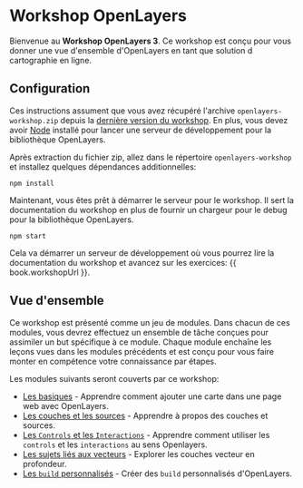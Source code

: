 # Workshop OpenLayers

Bienvenue au **Workshop OpenLayers 3**. Ce workshop est conçu pour vous donner une vue d'ensemble d'OpenLayers en tant que solution d cartographie en ligne.

## Configuration

Ces instructions assument que vous avez récupéré l'archive `openlayers-workshop.zip` depuis la [dernière version du workshop](https://github.com/openlayers/workshop/releases).  En plus, vous devez avoir [Node](https://nodejs.org/) installé pour lancer une serveur de développement pour la bibliothèque OpenLayers.

Après extraction du fichier zip, allez dans le répertoire `openlayers-workshop` et installez quelques dépendances additionnelles:

    npm install

Maintenant, vous êtes prêt à démarrer le serveur pour le workshop.  Il sert la documentation du workshop en plus de fournir un chargeur pour le debug pour la bibliothèque OpenLayers.

    npm start

Cela va démarrer un serveur de développement où vous pourrez lire la documentation du workshop et avancez sur les exercices: {{ book.workshopUrl }}.

## Vue d'ensemble

Ce workshop est présenté comme un jeu de modules.  Dans chacun de ces modules, vous devrez effectuez un ensemble de tâche conçues pour assimiler un but spécifique à ce module.  Chaque module enchaîne les leçons vues dans les modules précédents et est conçu pour vous faire monter en compétence votre connaissance par étapes.

Les modules suivants seront couverts par ce workshop:

* [Les basiques](basics/README.md) - Apprendre comment ajouter une carte dans une page web avec OpenLayers.
* [Les couches et les sources](layers/README.md) - Apprendre à propos des couches et sources.
* [Les `Controls` et les `Interactions`](controls/README.md) - Apprendre comment utiliser les `controls` et les `interactions` au sens Openlayers.
* [Les sujets liés aux vecteurs](vector/README.md) - Explorer les couches vecteur en profondeur.
* [Les `build` personnalisés](custom-builds/README.md) - Créer des `build` personnalisés d'OpenLayers.
